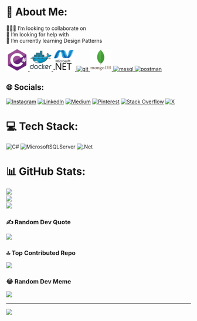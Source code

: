  
# 💫 About Me:
👨🏻‍💻 I’m looking to collaborate on<br>🤝 I’m looking for help with<br>🌱 I’m currently learning Design Patterns<br>
<p align="left"> <a href="https://www.w3schools.com/cs/" target="_blank" rel="noreferrer"> <img src="https://raw.githubusercontent.com/devicons/devicon/master/icons/csharp/csharp-original.svg" alt="csharp" width="60" height="60"/> </a> <a href="https://www.docker.com/" target="_blank" rel="noreferrer"> <img src="https://raw.githubusercontent.com/devicons/devicon/master/icons/docker/docker-original-wordmark.svg" alt="docker" width="60" height="60"/> </a> <a href="https://dotnet.microsoft.com/" target="_blank" rel="noreferrer"> <img src="https://raw.githubusercontent.com/devicons/devicon/master/icons/dot-net/dot-net-original-wordmark.svg" alt="dotnet" width="60" height="60"/> </a> <a href="https://git-scm.com/" target="_blank" rel="noreferrer"> <img src="https://www.vectorlogo.zone/logos/git-scm/git-scm-icon.svg" alt="git" width="60" height="60"/> </a> <a href="https://www.mongodb.com/" target="_blank" rel="noreferrer"> <img src="https://raw.githubusercontent.com/devicons/devicon/master/icons/mongodb/mongodb-original-wordmark.svg" alt="mongodb" width="60" height="60"/> </a> <a href="https://www.microsoft.com/en-us/sql-server" target="_blank" rel="noreferrer"> <img src="https://www.svgrepo.com/show/303229/microsoft-sql-server-logo.svg" alt="mssql" width="60" height="60"/> </a> <a href="https://postman.com" target="_blank" rel="noreferrer"> <img src="https://www.vectorlogo.zone/logos/getpostman/getpostman-icon.svg" alt="postman" width="60" height="60"/> </a> </p>

## 🌐 Socials:
[![Instagram](https://img.shields.io/badge/Instagram-%23E4405F.svg?logo=Instagram&logoColor=white)](https://instagram.com/khodadadi79.j) [![LinkedIn](https://img.shields.io/badge/LinkedIn-%230077B5.svg?logo=linkedin&logoColor=white)](https://linkedin.com/in/javad-khodadadi-a10b40232) [![Medium](https://img.shields.io/badge/Medium-12100E?logo=medium&logoColor=white)](https://medium.com/@@uplord1313) [![Pinterest](https://img.shields.io/badge/Pinterest-%23E60023.svg?logo=Pinterest&logoColor=white)](https://pinterest.com/uplord1313) [![Stack Overflow](https://img.shields.io/badge/-Stackoverflow-FE7A16?logo=stack-overflow&logoColor=white)](https://stackoverflow.com/users/18106895) [![X](https://img.shields.io/badge/X-black.svg?logo=X&logoColor=white)](https://x.com/@chef_code_) 

# 💻 Tech Stack:
![C#](https://img.shields.io/badge/c%23-%23239120.svg?style=for-the-badge&logo=csharp&logoColor=white) ![MicrosoftSQLServer](https://img.shields.io/badge/Microsoft%20SQL%20Server-CC2927?style=for-the-badge&logo=microsoft%20sql%20server&logoColor=white) ![.Net](https://img.shields.io/badge/.NET-5C2D91?style=for-the-badge&logo=.net&logoColor=white)
# 📊 GitHub Stats:
![](https://github-readme-stats.vercel.app/api?username=uplord1379&theme=dark&hide_border=false&include_all_commits=true&count_private=false)<br/>
![](https://github-readme-streak-stats.herokuapp.com/?user=uplord1379&theme=dark&hide_border=false)<br/>
![](https://github-readme-stats.vercel.app/api/top-langs/?username=uplord1379&theme=dark&hide_border=false&include_all_commits=true&count_private=false&layout=compact)

### ✍️ Random Dev Quote
![](https://quotes-github-readme.vercel.app/api?type=vetical&theme=radical)

### 🔝 Top Contributed Repo
![](https://github-contributor-stats.vercel.app/api?username=uplord1379&limit=5&theme=dark&combine_all_yearly_contributions=true)

### 😂 Random Dev Meme
<img src='https://randommeme-five.vercel.app/' style="height: 400px;"/>

---
[![](https://visitcount.itsvg.in/api?id=uplord1379&icon=0&color=0)](https://visitcount.itsvg.in)

<!-- Proudly created with GPRM ( https://gprm.itsvg.in ) -->
